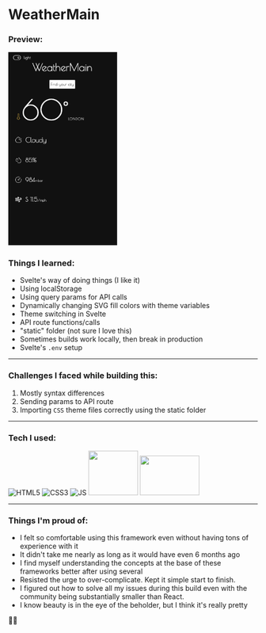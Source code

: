 # WeatherMain

### Preview:

<img src='/static/preview.png' alt='home page snapshot' width='220' />

### Things I learned:

- Svelte's way of doing things (I like it)
- Using localStorage
- Using query params for API calls
- Dynamically changing SVG fill colors with theme variables
- Theme switching in Svelte
- API route functions/calls
- "static" folder (not sure I love this)
- Sometimes builds work locally, then break in production
- Svelte's `.env` setup

---

### Challenges I faced while building this:

1. Mostly syntax differences
2. Sending params to API route
3. Importing `CSS` theme files correctly using the static folder

---

### Tech I used:

![HTML5](https://github.com/Jpaulsisson/blackjack/assets/107195036/3a5a5be0-0d6b-4600-9f58-1eb643dbe6a9)
![CSS3](https://github.com/Jpaulsisson/blackjack/assets/107195036/8f06e450-42f8-4725-b9e9-3edf8d30d7cd)
![JS](https://github.com/Jpaulsisson/blackjack/assets/107195036/cf03844b-6e3e-4865-9ace-4de585ddf07d)
<img src="https://upload.wikimedia.org/wikipedia/commons/1/1b/Svelte_Logo.svg" width="100" height="90"/>
<img src='https://upload.wikimedia.org/wikipedia/commons/thumb/d/d5/Tailwind_CSS_Logo.svg/128px-Tailwind_CSS_Logo.svg.png' width="120" height="80" />

---

### Things I'm proud of:

- I felt so comfortable using this framework even without having tons of experience with it
- It didn't take me nearly as long as it would have even 6 months ago
- I find myself understanding the concepts at the base of these frameworks better after using several
- Resisted the urge to over-complicate. Kept it simple start to finish.
- I figured out how to solve all my issues during this build even with the community being substantially smaller than React.
- I know beauty is in the eye of the beholder, but I think it's really pretty

🤟🏽
